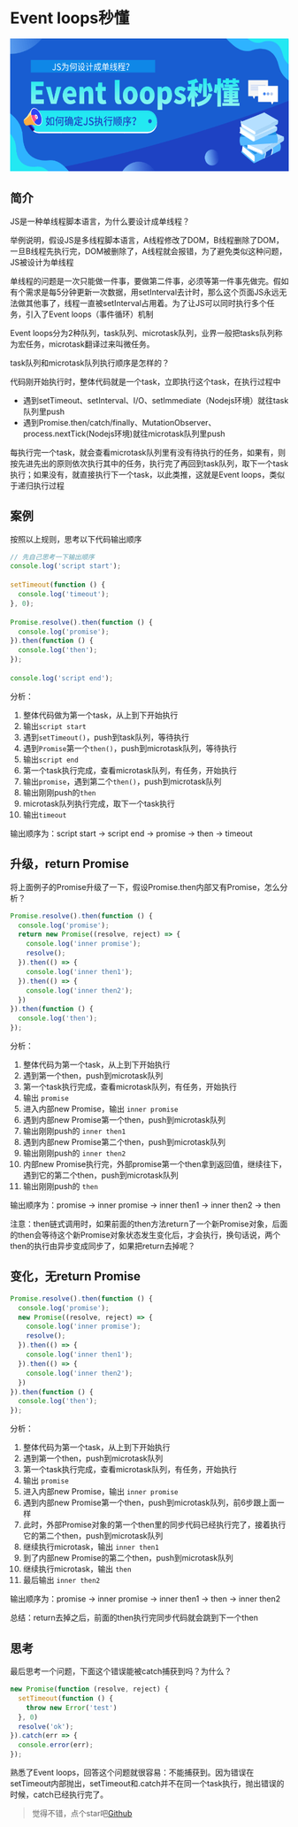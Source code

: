 # Event loops秒懂

<img src="https://raw.githubusercontent.com/wangmeijian/images/master/event-loops/event-loops.png" height="240" />

## 简介
JS是一种单线程脚本语言，为什么要设计成单线程？

举例说明，假设JS是多线程脚本语言，A线程修改了DOM，B线程删除了DOM，一旦B线程先执行完，DOM被删除了，A线程就会报错，为了避免类似这种问题，JS被设计为单线程  

单线程的问题是一次只能做一件事，要做第二件事，必须等第一件事先做完。假如有个需求是每5分钟更新一次数据，用setInterval去计时，那么这个页面JS永远无法做其他事了，线程一直被setInterval占用着。为了让JS可以同时执行多个任务，引入了Event loops（事件循环）机制

Event loops分为2种队列，task队列、microtask队列，业界一般把tasks队列称为宏任务，microtask翻译过来叫微任务。

task队列和microtask队列执行顺序是怎样的？

代码刚开始执行时，整体代码就是一个task，立即执行这个task，在执行过程中

* 遇到setTimeout、setInterval、I/O、setImmediate（Nodejs环境）就往task队列里push
* 遇到Promise.then/catch/finally、MutationObserver、process.nextTick(Nodejs环境)就往microtask队列里push

每执行完一个task，就会查看microtask队列里有没有待执行的任务，如果有，则按先进先出的原则依次执行其中的任务，执行完了再回到task队列，取下一个task执行；如果没有，就直接执行下一个task，以此类推，这就是Event loops，类似于递归执行过程

## 案例
按照以上规则，思考以下代码输出顺序
```js
// 先自己思考一下输出顺序
console.log('script start');

setTimeout(function () {
  console.log('timeout');
}, 0);

Promise.resolve().then(function () {
  console.log('promise');
}).then(function () {
  console.log('then');
});

console.log('script end');
```

分析：

1. 整体代码做为第一个task，从上到下开始执行
2. 输出```script start```
3. 遇到```setTimeout()```，push到task队列，等待执行
4. 遇到```Promise```第一个```then()```，push到microtask队列，等待执行
5. 输出```script end```
6. 第一个task执行完成，查看microtask队列，有任务，开始执行
7. 输出```promise```，遇到第二个```then()```，push到microtask队列
8. 输出刚刚push的```then```
9. microtask队列执行完成，取下一个task执行
10. 输出```timeout```

输出顺序为：script start -> script end -> promise -> then -> timeout

## 升级，return Promise

将上面例子的Promise升级了一下，假设Promise.then内部又有Promise，怎么分析？

```js
Promise.resolve().then(function () {
  console.log('promise');
  return new Promise((resolve, reject) => {
    console.log('inner promise');
    resolve();
  }).then(() => {
    console.log('inner then1');
  }).then(() => {
    console.log('inner then2');
  })
}).then(function () {
  console.log('then');
});
```

分析：

1. 整体代码为第一个task，从上到下开始执行
2. 遇到第一个then，push到microtask队列
3. 第一个task执行完成，查看microtask队列，有任务，开始执行
4. 输出 ```promise```
5. 进入内部new Promise，输出 ```inner promise```  
6. 遇到内部new Promise第一个then，push到microtask队列
7. 输出刚刚push的 ```inner then1```
8. 遇到内部new Promise第二个then，push到microtask队列
9. 输出刚刚push的 ```inner then2```
10. 内部new Promise执行完，外部promise第一个then拿到返回值，继续往下，遇到它的第二个then，push到microtask队列
11. 输出刚刚push的 ```then```

输出顺序为：promise -> inner promise -> inner then1 -> inner then2 -> then

注意：then链式调用时，如果前面的then方法return了一个新Promise对象，后面的then会等待这个新Promise对象状态发生变化后，才会执行，换句话说，两个then的执行由异步变成同步了，如果把return去掉呢？

## 变化，无return Promise

```js
Promise.resolve().then(function () {
  console.log('promise');
  new Promise((resolve, reject) => {
    console.log('inner promise');
    resolve();
  }).then(() => {
    console.log('inner then1');
  }).then(() => {
    console.log('inner then2');
  })
}).then(function () {
  console.log('then');
});
```
分析：

1. 整体代码为第一个task，从上到下开始执行
2. 遇到第一个then，push到microtask队列
3. 第一个task执行完成，查看microtask队列，有任务，开始执行
4. 输出 ```promise```
5. 进入内部new Promise，输出 ```inner promise```  
6. 遇到内部new Promise第一个then，push到microtask队列，前6步跟上面一样
7. 此时，外部Promise对象的第一个then里的同步代码已经执行完了，接着执行它的第二个then，push到microtask队列
8. 继续执行microtask，输出 ```inner then1```
9. 到了内部new Promise的第二个then，push到microtask队列
10. 继续执行microtask，输出 ```then```
11. 最后输出 ```inner then2```

输出顺序为：promise -> inner promise -> inner then1 -> then -> inner then2

总结：return去掉之后，前面的then执行完同步代码就会跳到下一个then

## 思考

最后思考一个问题，下面这个错误能被catch捕获到吗？为什么？

```js
new Promise(function (resolve, reject) {
  setTimeout(function () { 
    throw new Error('test') 
  }, 0)
  resolve('ok');
}).catch(err => {
  console.error(err);
});
```

熟悉了Event loops，回答这个问题就很容易：不能捕获到。因为错误在setTimeout内部抛出，setTimeout和.catch并不在同一个task执行，抛出错误的时候，catch已经执行完了。

> 觉得不错，点个star吧[Github](https://github.com/wangmeijian/blog/blob/master/docs/Event%20loops%E7%A7%92%E6%87%82.md)
